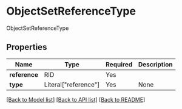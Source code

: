 # ObjectSetReferenceType

ObjectSetReferenceType

## Properties
| Name | Type | Required | Description |
| ------------ | ------------- | ------------- | ------------- |
**reference** | RID | Yes |  |
**type** | Literal["reference"] | Yes | None |


[[Back to Model list]](../../README.md#models-v1-link) [[Back to API list]](../../README.md#documentation-for-api-endpoints) [[Back to README]](../../README.md)
